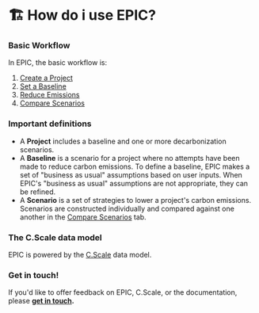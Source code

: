 # 🏗️ How do i use EPIC?

### Basic Workflow

In EPIC, the basic workflow is:

1. [Create a Project](create-a-project/)&#x20;
2. [Set a Baseline](set-a-baseline.md)
3. [Reduce Emissions](reduce-emissions/)
4. [Compare Scenarios](compare-scenarios.md)

### Important definitions

* A **Project** includes a baseline and one or more decarbonization scenarios.
* A **Baseline** is a scenario for a project where no attempts have been made to reduce carbon emissions. To define a baseline, EPIC makes a set of "business as usual" assumptions based on user inputs. When EPIC's "business as usual" assumptions are not appropriate, they can be refined.
* A **Scenario** is a set of strategies to lower a project's carbon emissions. Scenarios are constructed individually and compared against one another in the [Compare Scenarios](compare-scenarios.md) tab.

### The C.Scale data model

EPIC is powered by the [C.Scale](https://www.cscale.io) data model.

### Get in touch!

If you'd like to offer feedback on EPIC, C.Scale, or the documentation, please [**get in touch**](mailto:hi@cscale.io)**.**
